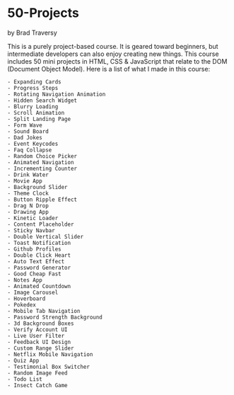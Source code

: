 # 50-Projects
 by Brad Traversy


 This is a purely project-based course. It is geared toward beginners, but intermediate developers can also enjoy creating new things. This course includes 50 mini projects in HTML, CSS & JavaScript that relate to the DOM (Document Object Model). Here is a list of what I made in this course:

    - Expanding Cards
    - Progress Steps
    - Rotating Navigation Animation
    - Hidden Search Widget
    - Blurry Loading
    - Scroll Animation
    - Split Landing Page
    - Form Wave
    - Sound Board
    - Dad Jokes
    - Event Keycodes
    - Faq Collapse
    - Random Choice Picker
    - Animated Navigation
    - Incrementing Counter
    - Drink Water
    - Movie App
    - Background Slider
    - Theme Clock
    - Button Ripple Effect
    - Drag N Drop
    - Drawing App
    - Kinetic Loader
    - Content Placeholder
    - Sticky Navbar
    - Double Vertical Slider
    - Toast Notification
    - Github Profiles
    - Double Click Heart
    - Auto Text Effect
    - Password Generator
    - Good Cheap Fast
    - Notes App
    - Animated Countdown
    - Image Carousel
    - Hoverboard
    - Pokedex
    - Mobile Tab Navigation
    - Password Strength Background
    - 3d Background Boxes
    - Verify Account UI
    - Live User Filter
    - Feedback UI Design
    - Custom Range Slider
    - Netflix Mobile Navigation
    - Quiz App
    - Testimonial Box Switcher
    - Random Image Feed
    - Todo List
    - Insect Catch Game
